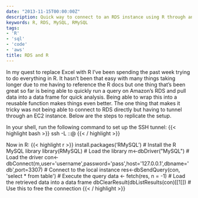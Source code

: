 ```yaml
---
date: "2013-11-15T00:00:00Z"
description: Quick way to connect to an RDS instance using R through an SSH tunnel
keywords: R, RDS, MySQL, RMySQL
tags:
- 'R'
- 'sql'
- 'code'
- 'aws'
title: RDS and R
---
```


In my quest to replace Excel with R I’ve been spending the past week trying to do everything in R. It hasn’t been that easy with many things taking longer due to me having to reference the R docs but one thing that’s been great so far is being able to quickly run a query on Amazon’s RDS and pull data into a data frame for quick analysis. Being able to wrap this into a reusable function makes things even better. The one thing that makes it tricky was not being able to connect to RDS directly but having to tunnel through an EC2 instance. Below are the steps to replicate the setup.

In your shell, run the following command to set up the SSH tunnel:
{{< highlight bash >}}
ssh -L <local port>:<rds host>:<rds port><ec2 user>@<ec2 instance>
{{< / highlight >}}

Now in R:
{{< highlight r >}}
install.packages(‘RMySQL’) # Install the R MySQL library
library(RMySQL) # Load the library
m<-dbDriver("MySQL") # Load the driver
con<-dbConnect(m,user='username',password='pass',host='127.0.0.1',dbname='db',port=3307) # Connect to the local instance
res<-dbSendQuery(con, 'select * from table') # Execute the query
data <- fetch(res, n = -1) # Load the retrieved data into a data frame
dbClearResult(dbListResults(con)[[1]]) # Use this to free the connection
{{< / highlight >}}